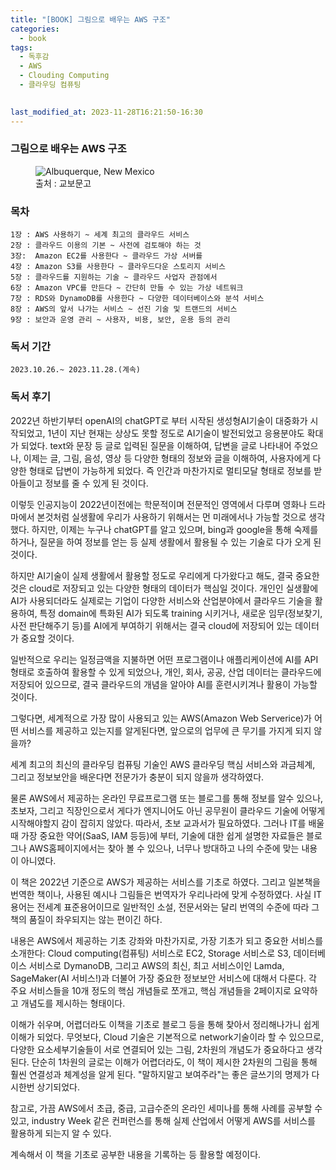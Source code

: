 ```yaml
---
title: "[BOOK] 그림으로 배우는 AWS 구조"
categories:
  - book
tags:
  - 독후감
  - AWS
  - Clouding Computing
  - 클라우딩 컴퓨팅
  

last_modified_at: 2023-11-28T16:21:50-16:30
---
```

### 그림으로 배우는 AWS 구조

<figure>
    <img src="https://contents.kyobobook.co.kr/sih/fit-in/458x0/pdt/9788931468540.jpg"
         alt="Albuquerque, New Mexico">
    <figcaption> 출처 : 교보문고</figcaption>
</figure>

### 목차
    1장 : AWS 사용하기 ~ 세계 최고의 클라우드 서비스
    2장 : 클라우드 이용의 기본 ~ 사전에 검토해야 하는 것 
    3장:  Amazon EC2를 사용한다 ~ 클라우드 가상 서버를 
    4장 : Amazon S3를 사용한다 ~ 클라우드다운 스토리지 서비스
    5장 : 클라우드를 지원하는 기술 ~ 클라우드 사업자 관점에서
    6장 : Amazon VPC를 만든다 ~ 간단히 만들 수 있는 가상 네트워크 
    7장 : RDS와 DynamoDB를 사용한다 ~ 다양한 데이터베이스와 분석 서비스 
    8장 : AWS의 앞서 나가는 서비스 ~ 선진 기술 및 트랜드의 서비스 
    9장 : 보안과 운영 관리 ~ 사용자, 비용, 보안, 운용 등의 관리 


### 독서 기간
    2023.10.26.~ 2023.11.28.(계속)

### 독서 후기

2022년 하반기부터 openAI의 chatGPT로 부터 시작된 생성형AI기술이 대중화가 시작되었고, 1년이 지난 현재는 상상도 못할 정도로 AI기술이 발전되었고 응용분야도 확대가 되었다. text와 문장 등 글로 입력된 질문을 이해하여, 답변을 글로 나타내어 주었으나, 이제는 글, 그림, 음성, 영상 등 다양한 형태의 정보와 글을 이해하여, 사용자에게 다양한 형태로 답변이 가능하게 되었다. 즉 인간과 마찬가지로 멀티모달 형태로 정보를 받아들이고 정보를 줄 수 있게 된 것이다.

이렇듯 인공지능이 2022년이전에는 학문적이며 전문적인 영역에서 다루며 영화나 드라마에서 본것처럼 실생활에 우리가 사용하기 위해서는 먼 미래에서나 가능할 것으로 생각했다. 하지만, 이제는 누구나 chatGPT를 알고 있으며, bing과 google을 통해 숙제를 하거나, 질문을 하여 정보를 얻는 등 실제 생활에서 활용될 수 있는 기술로 다가 오게 된 것이다.

하지만 AI기술이 실제 생활에서 활용할 정도로 우리에게 다가왔다고 해도, 결국 중요한 것은 cloud로 저장되고 있는 다양한 형태의 데이터가 핵심일 것이다. 개인인 실생활에 AI가 사용되더라도 실제로는 기업이 다양한 서비스와 산업분야에서 클라우드 기술을 활용하여, 특정 domain에 특화된 AI가 되도록 training 시키거나, 새로운 임무(정보찾기, 사전 판단해주기 등)를 AI에게 부여하기 위해서는 결국 cloud에 저장되어 있는 데이터가 중요할 것이다.

일반적으로 우리는 일정금액을 지불하면 어떤 프로그램이나 애플리케이션에 AI를 API형태로 호출하여 활용할 수 있게 되었으나, 개인, 회사, 공공, 산업 데이터는 클라우드에 저장되어 있으므로, 결국 클라우드의 개념을 알아야 AI를 훈련시키겨나 활용이 가능할 것이다.

그렇다면, 세계적으로 가장 많이 사용되고 있는 AWS(Amazon Web Serverice)가 어떤 서비스를 제공하고 있는지를 알게된다면, 앞으로의 업무에 큰 무기를 가지게 되지 않을까?

세계 최고의 최신의 클라우딩 컴퓨팅 기술인 AWS 클라우딩 핵심 서비스와 과금체계, 그리고 정보보안을 배운다면 전문가가 충분이 되지 않을까 생각하였다.

물론 AWS에서 제공하는 온라인 무료프로그램 또는 블로그를 통해 정보를 알수 있으나, 초보자, 그리고 직장인으로서 게다가 엔지니어도 아닌 공무원이 클라우드 기술에 어떻게 시작해야할지 감이 잡히지 않았다. 따라서, 초보 교과서가 필요하였다.
그러나 IT를 배울때 가장 중요한 약어(SaaS, IAM 등등)에 부터, 기술에 대한 쉽게 설명한 자료들은 블로그나 AWS홈페이지에서는 찾아 볼 수 있으나, 너무나 방대하고 나의 수준에 맞는 내용이 아니였다. 

이 책은 2022년 기준으로 AWS가 제공하는 서비스를 기초로 하였다. 그리고 일본책을 번역한 책이나, 사용된 예시나 그림들은 번역자가 우리나라에 맞게 수정하였다. 사실 IT용어는 전세계 표준용어이므로 일반적인 소설, 전문서와는 달리 번역의 수준에 따라 그 책의 품질이 좌우되지는 않는 편이긴 하다.

내용은 AWS에서 제공하는 기초 강좌와 마찬가지로, 가장 기초가 되고 중요한 서비스를 소개한다:
Cloud computing(컴퓨팅) 서비스로 EC2, Storage 서비스로 S3, 데이터베이스 서비스로 DymanoDB, 그리고 AWS의 최신, 최고 서비스이인 Lamda, SageMaker(AI 서비스!)과 더불어 가장 중요한 정보보안 서비스에 대해서 다룬다. 각 주요 서비스들을 10개 정도의 핵심 개념들로 쪼개고, 핵심 개념들을 2페이지로 요약하고 개념도를 제시하는 형태이다.

이해가 쉬우며, 어렵더라도 이책을 기초로 블로그 등을 통해 찾아서 정리해나가니 쉽게 이해가 되었다.
무엇보다, Cloud 기술은 기본적으로 network기술이라 할 수 있으므로, 다양한 요소세부기술들이 서로 연결되어 있는 그림, 2차원의 개념도가 중요하다고 생각된다. 단순히 1차원의 글로는 이해가 어렵더라도, 이 책이 제시한 2차원의 그림을 통해 훨씬 연결성과 체계성을 알게 된다.
"말하지말고 보여주라"는 좋은 글쓰기의 명제가 다시한번 상기되었다.

참고로, 가끔 AWS에서 초급, 중급, 고급수준의 온라인 세미나를 통해 사례를 공부할 수 있고, industry Week 같은 컨퍼런스를 통해 실제 산업에서 어떻게 AWS를 서비스를 활용하게 되는지 알 수 있다.

계속해서 이 책을 기초로 공부한 내용을 기록하는 등 활용할 예정이다. 
